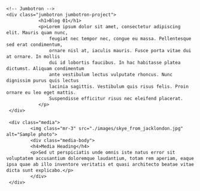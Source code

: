     <!-- Jumbotron -->
    <div class="jumbotron jumbotron-project">
                <h1>Blog 01</h1>
                <p>Lorem ipsum dolor sit amet, consectetur adipiscing elit. Mauris quam nunc, 
                    feugiat nec tempor nec, congue eu massa. Pellentesque sed erat condimentum, 
                    ornare nisl at, iaculis mauris. Fusce porta vitae dui at ornare. In mollis 
                    dui id lobortis faucibus. In hac habitasse platea dictumst. Aliquam condimentum 
                    ante vestibulum lectus vulputate rhoncus. Nunc dignissim purus quis lectus 
                    lacinia sagittis. Vestibulum quis risus felis. Proin ornare eu leo eget mattis. 
                    Suspendisse efficitur risus nec eleifend placerat. 
                </p>
     </div>

     <div class="media">
             <img class="mr-3" src="./images/skye_from_jacklondon.jpg" alt="Sample photo">
             <div class="media-body">
             <h4>Media Heading</h4>
             <p>Sed ut perspiciatis unde omnis iste natus error sit voluptatem accusantium doloremque laudantium, totam rem aperiam, eaque ipsa quae ab illo inventore veritatis et quasi architecto beatae vitae dicta sunt explicabo.</p>
             </div>
     </div>
            